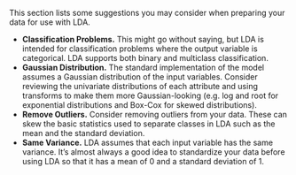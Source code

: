 This section lists some suggestions you may consider when preparing your data for use with
LDA.

- **Classification Problems.** This might go without saying, but LDA is intended for
classification problems where the output variable is categorical. LDA supports both binary
and multiclass classification.
- **Gaussian Distribution.** The standard implementation of the model assumes a Gaussian
distribution of the input variables. Consider reviewing the univariate distributions of each
attribute and using transforms to make them more Gaussian-looking (e.g. log and root
for exponential distributions and Box-Cox for skewed distributions).
- **Remove Outliers.** Consider removing outliers from your data. These can skew the basic
statistics used to separate classes in LDA such as the mean and the standard deviation.
- **Same Variance.** LDA assumes that each input variable has the same variance. It’s
almost always a good idea to standardize your data before using LDA so that it has a
mean of 0 and a standard deviation of 1.